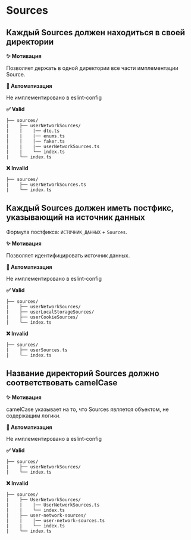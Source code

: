 # Sources

## Каждый Sources должен находиться в своей директории

**✨ Мотивация**

Позволяет держать в одной директории все части имплементации Source.

**🤖 Автоматизация**

Не имплементировано в eslint-config

**✅ Valid**

```
├── sources/
|    ├── userNetworkSources/ 
|    |    |── dto.ts
|    |    |── enums.ts
|    |    |── faker.ts
|    |    |── userNetworkSources.ts
|    |    └── index.ts
|    └── index.ts
```

**❌ Invalid**

```
├── sources/
|    ├── userNetworkSources.ts
|    └── index.ts
```

## Каждый Sources должен иметь постфикс, указывающий на источник данных

Формула постфикса: `ИСТОЧНИК_ДАННЫХ` + `Sources`.

**✨ Мотивация**

Позволяет идентифицировать источник данных.

**🤖 Автоматизация**

Не имплементировано в eslint-config

**✅ Valid**

```
├── sources/
|    ├── userNetworkSources/
|    ├── userLocalStorageSources/
|    ├── userCookieSources/
|    └── index.ts
```

**❌ Invalid**

```
├── sources/
|    ├── userSources.ts
|    └── index.ts
```

## Название директорий Sources должно соответствовать camelCase

**✨ Мотивация**

camelCase указывает на то, что Sources является объектом, не содержащим логики.

**🤖 Автоматизация**

Не имплементировано в eslint-config

**✅ Valid**

```
├── sources/
|    ├── userNetworkSources/ 
|    └── index.ts
```

**❌ Invalid**

```
├── sources/
|    ├── UserNetworkSources/ 
|    |    |── UserNetworkSources.ts
|    |    └── index.ts
|    ├── user-network-sources/ 
|    |    |── user-network-sources.ts
|    |    └── index.ts
|    └── index.ts
```
